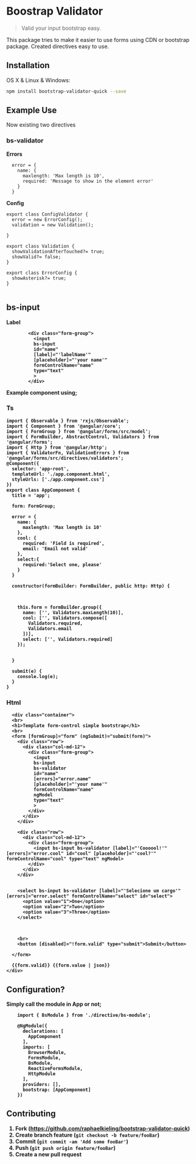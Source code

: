 # Boostrap Validator 
> Valid your input bootstrap easy.


This package tries to make it easier to use forms using CDN or bootstrap package. Created directives easy to use.


## Installation

OS X & Linux & Windows:

```sh
npm install bootstrap-validator-quick --save
```

## Example Use

Now existing two directives

### bs-validator
<b>Errors</b>
```
  error = {
    name: {
      maxlength: 'Max length is 10',
      required: 'Message to show in the element error'
    }
  }
```
<b>Config</b>
```
export class ConfigValidator {
  error = new ErrorConfig();
  validation = new Validation();

}

export class Validation {
  showValidationAfterTouched?= true;
  showValid?= false;
}

export class ErrorConfig {
  showAsterisk?= true;
}
	
```
## bs-input
<b>Label</br>

```
		<div class="form-group">
          <input 
          bs-input 
          id="name" 
          [label]="'labelName'"
          [placeholder]="'your name'" 
          formControlName="name" 
          type="text"
          >
        </div>
```
Example component using;

### Ts
```
import { Observable } from 'rxjs/Observable';
import { Component } from '@angular/core';
import { FormGroup } from '@angular/forms/src/model';
import { FormBuilder, AbstractControl, Validators } from '@angular/forms';
import { Http } from '@angular/http';
import { ValidatorFn, ValidationErrors } from '@angular/forms/src/directives/validators';
@Component({
  selector: 'app-root',
  templateUrl: './app.component.html',
  styleUrls: ['./app.component.css']
})
export class AppComponent {
  title = 'app';

  form: FormGroup;

  error = {
    name: {
      maxlength: 'Max length is 10'
    },
    cool: {
      required: 'Field is required',
      email: 'Email not valid'
    },
    select:{
      required:'Select one, please'
    }
  }

  constructor(formBuilder: FormBuilder, public http: Http) {



    this.form = formBuilder.group({
      name: ['', Validators.maxLength(10)],
      cool: ['', Validators.compose([
        Validators.required,
        Validators.email
      ])],
      select: ['', Validators.required]
    });


  }

  submit(e) {
    console.log(e);
  }
}

```
### Html
```
  <div class="container">
  <br>
  <h1>Template form-control simple bootstrap</h1>
  <br>
  <form [formGroup]="form" (ngSubmit)="submit(form)">
    <div class="row">
      <div class="col-md-12">
        <div class="form-group">
          <input 
          bs-input 
          bs-validator 
          id="name" 
          [errors]="error.name" 
          [placeholder]="'your name'" 
          formControlName="name" 
          ngModel
          type="text"
          >
        </div>
      </div>
    </div>

    <div class="row">
      <div class="col-md-12">
        <div class="form-group">
          <input bs-input bs-validator [label]="'Coooool!'" [errors]="error.cool" id="cool" [placeholder]="'cool?'" formControlName="cool" type="text" ngModel>
        </div>
      </div>
    </div>


    <select bs-input bs-validator [label]="'Selecione um cargo'" [errors]="error.select" formControlName="select" id="select">
      <option value="1">One</option>
      <option value="2">Two</option>
      <option value="3">Three</option>
    </select>



    <br>
    <button [disabled]="!form.valid" type="submit">Submit</button>

  </form>

  {{form.valid}} {{form.value | json}}
</div>
```

## Configuration?

Simply call the module in App or not;

```
	import { BsModule } from './directive/bs-module';

    @NgModule({
      declarations: [
        AppComponent
      ],
      imports: [
        BrowserModule,
        FormsModule,
        BsModule,
        ReactiveFormsModule,
        HttpModule
      ],
      providers: [],
      bootstrap: [AppComponent]
    })
```

## Contributing

1. Fork (<https://github.com/raphaelkieling/bootstrap-validator-quick>)
2. Create branch feature (`git checkout -b feature/fooBar`)
3. Commit (`git commit -am 'Add some fooBar'`)
4. Push (`git push origin feature/fooBar`)
5. Create a new pull request

[npm-image]: https://img.shields.io/npm/v/datadog-metrics.svg?style=flat-square
[npm-url]: https://www.npmjs.com/package/bootstrap-validator-quick
[npm-downloads]: https://img.shields.io/npm/dm/datadog-metrics.svg?style=flat-square
[travis-image]: https://img.shields.io/travis/dbader/node-datadog-metrics/master.svg?style=flat-square
[travis-url]: https://travis-ci.org/dbader/node-datadog-metrics
[wiki]: https://github.com/seunome/seuprojeto/wiki

